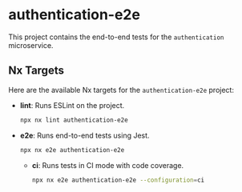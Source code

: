 # authentication-e2e

This project contains the end-to-end tests for the `authentication` microservice.

## Nx Targets

Here are the available Nx targets for the `authentication-e2e` project:

-   **lint**: Runs ESLint on the project.
    ```bash
    npx nx lint authentication-e2e
    ```
-   **e2e**: Runs end-to-end tests using Jest.
    ```bash
    npx nx e2e authentication-e2e
    ```
    -   **ci**: Runs tests in CI mode with code coverage.
        ```bash
        npx nx e2e authentication-e2e --configuration=ci
        ```

